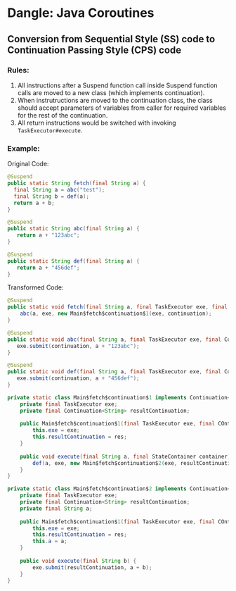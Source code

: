 # Dangle: Java Coroutines
## Conversion from Sequential Style (SS) code to Continuation Passing Style (CPS) code

### Rules:

1. All instructions after a Suspend function call inside Suspend function calls are moved to a new class (which implements continuation).
2. When instrutructions are moved to the continuation class, the class should accept parameters of variables from caller for required variables for the rest of the continuation.
3. All return instructions would be switched with invoking `TaskExecutor#execute`.


### Example:

Original Code:
```java
@Suspend
public static String fetch(final String a) {
  final String a = abc("test");
  final String b = def(a);
  return a + b;
}

@Suspend
public static String abc(final String a) {
   return a + "123abc";
}

@Suspend
public static String def(final String a) {
   return a + "456def";
}
```

Transformed Code:
```java
@Suspend
public static void fetch(final String a, final TaskExecutor exe, final Continuation<String> continuation) {
    abc(a, exe, new Main$fetch$continuation$1(exe, continuation);
}

@Suspend
public static void abc(final String a, final TaskExecutor exe, final Continuation<String> continuation) {
   exe.submit(continuation, a + "123abc");
}

@Suspend
public static void def(final String a, final TaskExecutor exe, final Continuation<String> continuation) {
   exe.submit(continuation, a + "456def");
}

private static class Main$fetch$continuation$1 implements Continuation<String> {
    private final TaskExecutor exe;
    private final Continuation<String> resultContinuation;
    
    public Main$fetch$continuation$1(final TaskExecutor exe, final COntinuation<String> res) {
        this.exe = exe;
        this.resultContinuation = res;
    }
    
    public void execute(final String a, final StateContainer container) {
        def(a, exe, new Main$fetch$continuation$2(exe, resultContinuation, a));
    }
}

private static class Main$fetch$continuation$2 implements Continuation<String> {
    private final TaskExecutor exe;
    private final Continuation<String> resultContinuation;
    private final String a;
    
    public Main$fetch$continuation$1(final TaskExecutor exe, final COntinuation<String> res, final String a) {
        this.exe = exe;
        this.resultContinuation = res;
        this.a = a;
    }
    
    public void execute(final String b) {
        exe.submit(resultContinuation, a + b);
    }
}
```
